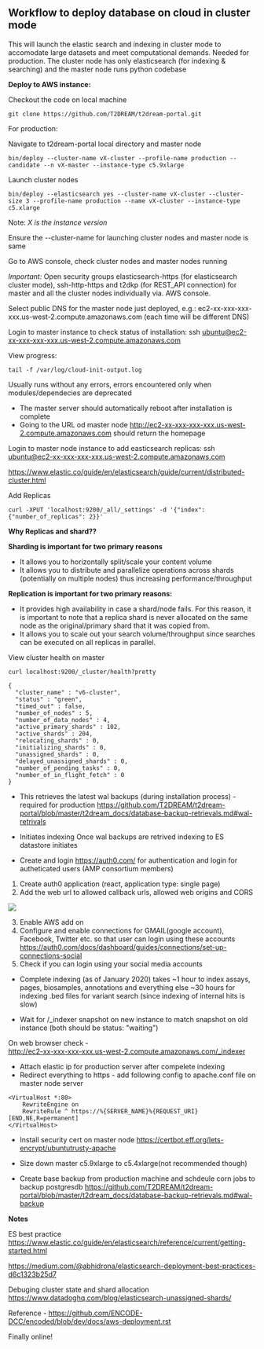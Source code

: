 
## Workflow to deploy database on cloud in cluster mode

This will launch the elastic search and indexing in cluster mode to accomodate large datasets and meet computational demands. Needed for production. The cluster node has only elasticsearch (for indexing & searching) and the master node runs python codebase 

**Deploy to AWS instance:**

Checkout the code on local machine

```
git clone https://github.com/T2DREAM/t2dream-portal.git
```

For production:

Navigate to t2dream-portal local directory and master node

```
bin/deploy --cluster-name vX-cluster --profile-name production --candidate --n vX-master --instance-type c5.9xlarge
```

Launch cluster nodes

```
bin/deploy --elasticsearch yes --cluster-name vX-cluster --cluster-size 3 --profile-name production --name vX-cluster --instance-type c5.xlarge

```

Note: *X is the instance version*

Ensure the --cluster-name for launching cluster nodes and master node is same

Go to AWS console, check cluster nodes and master nodes running

*Important:* Open security groups elasticsearch-https (for elasticsearch cluster mode), ssh-http-https and t2dkp (for REST_API connection) for master and all the cluster nodes individually via. AWS console.

Select public DNS for the master node just deployed, e.g.:
ec2-xx-xxx-xxx-xxx.us-west-2.compute.amazonaws.com (each time will be different DNS)

Login to master instance to check status of installation:
ssh ubuntu@ec2-xx-xxx-xxx-xxx.us-west-2.compute.amazonaws.com

View progress:
```
tail -f /var/log/cloud-init-output.log
```

Usually runs without any errors, errors encountered only when modules/dependecies are deprecated

* The master server should automatically reboot after installation is complete
* Going to the URL od master node http://ec2-xx-xxx-xxx-xxx.us-west-2.compute.amazonaws.com should return the homepage

Login to master node instance to add easticsearch replicas:
ssh ubuntu@ec2-xx-xxx-xxx-xxx.us-west-2.compute.amazonaws.com


https://www.elastic.co/guide/en/elasticsearch/guide/current/distributed-cluster.html

Add Replicas
```
curl -XPUT 'localhost:9200/_all/_settings' -d '{"index": {"number_of_replicas": 2}}'
```

**Why Replicas and shard??**

**Sharding is important for two primary reasons**
* It allows you to horizontally split/scale your content volume
* It allows you to distribute and parallelize operations across shards (potentially on multiple nodes) thus increasing performance/throughput 

**Replication is important for two primary reasons:**

* It provides high availability in case a shard/node fails. For this reason, it is important to note that a replica shard is never allocated on the same node as the original/primary shard that it was copied from. 
* It allows you to scale out your search volume/throughput since searches can be executed on all replicas in parallel. 


View cluster health on master
```
curl localhost:9200/_cluster/health?pretty
```

```
{
  "cluster_name" : "v6-cluster",
  "status" : "green",
  "timed_out" : false,
  "number_of_nodes" : 5,
  "number_of_data_nodes" : 4,
  "active_primary_shards" : 102,
  "active_shards" : 204,
  "relocating_shards" : 0,
  "initializing_shards" : 0,
  "unassigned_shards" : 0,
  "delayed_unassigned_shards" : 0,
  "number_of_pending_tasks" : 0,
  "number_of_in_flight_fetch" : 0
}
```

* This retrieves the latest wal backups (during installation process) - required for production
https://github.com/T2DREAM/t2dream-portal/blob/master/t2dream_docs/database-backup-retrievals.md#wal-retrivals

* Initiates indexing
Once wal backups are retrived indexing to ES datastore initiates 

* Create and login https://auth0.com/ for authentication and login for autheticated users (AMP consortium members)
1. Create auth0 application (react, application type: single page) 
2. Add the web url to allowed callback urls, allowed web origins and CORS

![](https://github.com/T2DREAM/t2dream-portal/blob/master/t2dream_docs/auth0.png)

3. Enable AWS add on
4. Configure and enable connections for GMAIL(google account), Facebook, Twitter etc. so that user can login using these accounts 
https://auth0.com/docs/dashboard/guides/connections/set-up-connections-social
5. Check if you can login using your social media accounts

* Complete indexing (as of January 2020) takes ~1 hour to index assays, pages, biosamples, annotations and everything else ~30 hours for indexing .bed files for variant search (since indexing of internal hits is slow) 

* Wait for /_indexer snapshot on new instance to match snapshot on old instance (both should be status: "waiting")

On web browser check -  
http://ec2-xx-xxx-xxx-xxx.us-west-2.compute.amazonaws.com/_indexer

* Attach elastic ip for production server after compelete indexing
* Redirect everything to https - add following config to apache.conf file on master node server
```
<VirtualHost *:80>
    RewriteEngine on
    RewriteRule ^ https://%{SERVER_NAME}%{REQUEST_URI} [END,NE,R=permanent]
</VirtualHost>
```

* Install security cert on master node https://certbot.eff.org/lets-encrypt/ubuntutrusty-apache
* Size down master c5.9xlarge to c5.4xlarge(not recommended though)

* Create base backup from production machine and schdeule corn jobs to backup postgresdb
https://github.com/T2DREAM/t2dream-portal/blob/master/t2dream_docs/database-backup-retrievals.md#wal-backup

**Notes**

ES best practice 
https://www.elastic.co/guide/en/elasticsearch/reference/current/getting-started.html

https://medium.com/@abhidrona/elasticsearch-deployment-best-practices-d6c1323b25d7

Debuging cluster state and shard allocation
https://www.datadoghq.com/blog/elasticsearch-unassigned-shards/

Reference - https://github.com/ENCODE-DCC/encoded/blob/dev/docs/aws-deployment.rst

Finally online!
